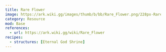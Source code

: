 ```yaml
---
title: Rare Flower
image: https://ark.wiki.gg/images/thumb/b/bb/Rare_Flower.png/228px-Rare_Flower.png
category: Resource
mod: Base
references:
  - url: https://ark.wiki.gg/wiki/Rare_Flower
recipes:
  - structures: [Eternal God Shrine]
---
```

